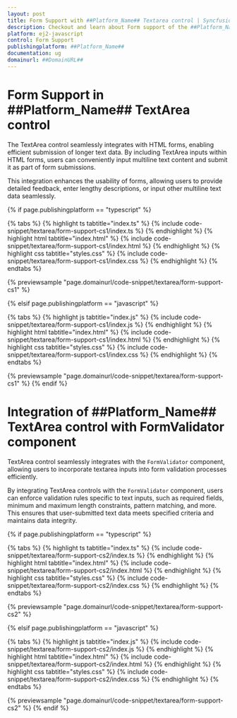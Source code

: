 ```yaml
---
layout: post
title: Form Support with ##Platform_Name## Textarea control | Syncfusion
description: Checkout and learn about Form support of the ##Platform_Name## Textarea control of Syncfusion Essential JS 2 and more details.
platform: ej2-javascript
control: Form Support
publishingplatform: ##Platform_Name##
documentation: ug
domainurl: ##DomainURL##
---
```


# Form Support in ##Platform_Name## TextArea control

The TextArea control seamlessly integrates with HTML forms, enabling efficient submission of longer text data. By including TextArea inputs within HTML forms, users can conveniently input multiline text content and submit it as part of form submissions.

This integration enhances the usability of forms, allowing users to provide detailed feedback, enter lengthy descriptions, or input other multiline text data seamlessly.

{% if page.publishingplatform == "typescript" %}

{% tabs %}
{% highlight ts tabtitle="index.ts" %}
{% include code-snippet/textarea/form-support-cs1/index.ts %}
{% endhighlight %}
{% highlight html tabtitle="index.html" %}
{% include code-snippet/textarea/form-support-cs1/index.html %}
{% endhighlight %}
{% highlight css tabtitle="styles.css" %}
{% include code-snippet/textarea/form-support-cs1/index.css %}
{% endhighlight %}
{% endtabs %}
          
{% previewsample "page.domainurl/code-snippet/textarea/form-support-cs1" %}

{% elsif page.publishingplatform == "javascript" %}

{% tabs %}
{% highlight js tabtitle="index.js" %}
{% include code-snippet/textarea/form-support-cs1/index.js %}
{% endhighlight %}
{% highlight html tabtitle="index.html" %}
{% include code-snippet/textarea/form-support-cs1/index.html %}
{% endhighlight %}
{% highlight css tabtitle="styles.css" %}
{% include code-snippet/textarea/form-support-cs1/index.css %}
{% endhighlight %}
{% endtabs %}
          
{% previewsample "page.domainurl/code-snippet/textarea/form-support-cs1" %}
{% endif %}

# Integration of ##Platform_Name## TextArea control with FormValidator component

TextArea control seamlessly integrates with the `FormValidator` component, allowing users to incorporate textarea inputs into form validation processes efficiently.

By integrating TextArea controls with the `FormValidator` component, users can enforce validation rules specific to text inputs, such as required fields, minimum and maximum length constraints, pattern matching, and more. This ensures that user-submitted text data meets specified criteria and maintains data integrity.

{% if page.publishingplatform == "typescript" %}

{% tabs %}
{% highlight ts tabtitle="index.ts" %}
{% include code-snippet/textarea/form-support-cs2/index.ts %}
{% endhighlight %}
{% highlight html tabtitle="index.html" %}
{% include code-snippet/textarea/form-support-cs2/index.html %}
{% endhighlight %}
{% highlight css tabtitle="styles.css" %}
{% include code-snippet/textarea/form-support-cs2/index.css %}
{% endhighlight %}
{% endtabs %}
          
{% previewsample "page.domainurl/code-snippet/textarea/form-support-cs2" %}

{% elsif page.publishingplatform == "javascript" %}

{% tabs %}
{% highlight js tabtitle="index.js" %}
{% include code-snippet/textarea/form-support-cs2/index.js %}
{% endhighlight %}
{% highlight html tabtitle="index.html" %}
{% include code-snippet/textarea/form-support-cs2/index.html %}
{% endhighlight %}
{% highlight css tabtitle="styles.css" %}
{% include code-snippet/textarea/form-support-cs2/index.css %}
{% endhighlight %}
{% endtabs %}
          
{% previewsample "page.domainurl/code-snippet/textarea/form-support-cs2" %}
{% endif %}
